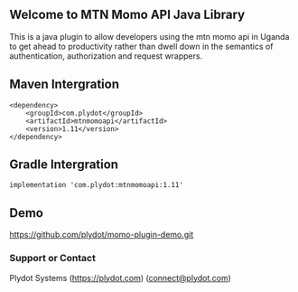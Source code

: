 ## Welcome to MTN Momo API Java Library

This is a java plugin to allow developers using the mtn momo api in Uganda to get ahead to productivity rather than dwell down in the semantics of authentication, authorization and request wrappers.

## Maven Intergration
~~~~
<dependency>
    <groupId>com.plydot</groupId>
    <artifactId>mtnmomoapi</artifactId>
    <version>1.11</version>
</dependency> 
~~~~

## Gradle Intergration
~~~~
implementation 'com.plydot:mtnmomoapi:1.11'
~~~~

## Demo 
https://github.com/plydot/momo-plugin-demo.git

### Support or Contact

Plydot Systems
(https://plydot.com)
(connect@plydot.com)
